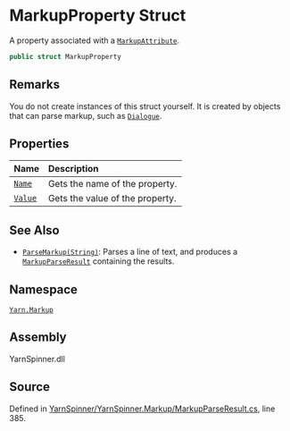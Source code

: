 # MarkupProperty Struct

A property associated with a [`MarkupAttribute`](/api/csharp/yarn.markup/markupattribute.md).


```csharp
public struct MarkupProperty
```
## Remarks

You do not create instances of this struct yourself. It is created
by objects that can parse markup, such as [`Dialogue`](/api/csharp/yarn/dialogue.md).




## Properties
|Name|Description|
|:---|:---|
|[`Name`](/api/csharp/yarn.markup/markupproperty.name.md)| Gets the name of the property. |
|[`Value`](/api/csharp/yarn.markup/markupproperty.value.md)| Gets the value of the property. |
## See Also
* [`ParseMarkup(String)`](/api/csharp/yarn/dialogue.parsemarkup-system.string-.md): 
Parses a line of text, and produces a [`MarkupParseResult`](/api/csharp/yarn.markup/markupparseresult.md) containing the results.

## Namespace
[`Yarn.Markup`](/api/csharp/yarn.markup/README.md)

## Assembly
YarnSpinner.dll

## Source
Defined in [YarnSpinner/YarnSpinner.Markup/MarkupParseResult.cs](https://github.com/YarnSpinnerTool/YarnSpinner//blob/develop/YarnSpinner/YarnSpinner.Markup/MarkupParseResult.cs#L385), line 385.
